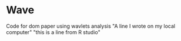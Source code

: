 # Wave
Code for dom paper using wavlets analysis
"A line I wrote on my local computer" 
"this is a line from R studio"
